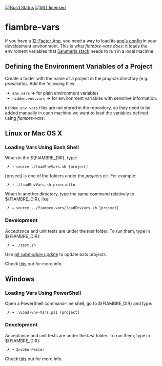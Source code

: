 [![Build Status](https://travis-ci.org/rafaelfiume/fiambre-vars.svg?branch=master)](https://travis-ci.org/rafaelfiume/fiambre-vars) [![MIT licensed](https://img.shields.io/badge/license-MIT-blue.svg)](https://github.com/rafaelfiume/fiambre-vars/blob/master/LICENSE)
# fiambre-vars

If you have a [12-Factor App](https://12factor.net), you need a way to load its [app's config](https://12factor.net/config) in your development environment. This is what _fiambre-vars does_: it loads the enviroment variables that [Salumeria stack](https://rafaelfiume.com/2013/04/07/dragons-unicorns-and-titans-an-agile-software-developer-tail/) needs to run in a local machine.

## Defining the Environment Variables of a Project

Create a folder with the name of a project in the _projects_ directory (e.g. _prosciutto_). Add the following files:
 * `env.vars` => for plain environment variables
 * `hidden.env.vars` => for environment variables with sensitive information.

`hidden.env.vars` files are not stored in the repository, so they need to be added manually in each machine we want to load the variables defined using _fiambre-vars_.

## Linux or Mac OS X

### Loading Vars Using Bash Shell

When in the ${FIAMBRE_DIR}, type:

     λ → source ./loadEnvVars.sh [project]

[project] is one of the folders under the _projects_ dir. For example:

     λ → ./loadEnvVars.sh prosciutto

When in another directory, type the same command relatively to ${FIAMBRE_DIR}, like:

     λ → source ../fiambre-vars/loadEnvVars.sh [project]

### Development

Acceptance and unit tests are under the _test_ folder. To run them, type in ${FIAMBRE_DIR}:

     λ → ./test.sh

Use [git submodule update](https://git-scm.com/book/en/v2/Git-Tools-Submodules) to update bats projects.

Check [this](https://github.com/rafaelfiume/fiambre-vars/issues/2) out for more info.

## Windows

### Loading Vars Using PowerShell

Open a PowerShell command-line shell, go to ${FIAMBRE_DIR} and type:

     λ → .\Load-Env-Vars.ps1 [project]

### Development

Acceptance and unit tests are under the _test_ folder. To run them, type in ${FIAMBRE_DIR}:

     λ → Invoke-Pester

Check [this](https://github.com/rafaelfiume/fiambre-vars/issues/1) out for more info.
